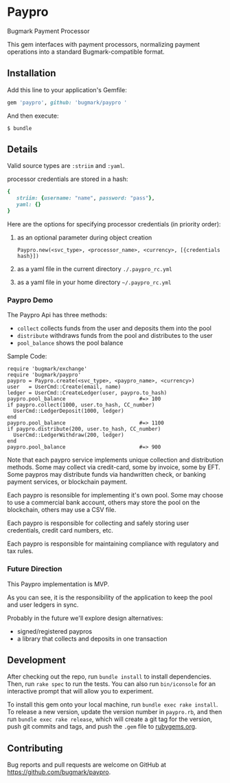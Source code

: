 # Paypro

Bugmark Payment Processor

This gem interfaces with payment processors, normalizing
payment operations into a standard Bugmark-compatible
format.

## Installation

Add this line to your application's Gemfile:

```ruby
gem 'paypro', github: 'bugmark/paypro '
```

And then execute:

    $ bundle
    
## Details

Valid source types are `:striim` and `:yaml`.

processor credentials are stored in a hash:
   
```ruby
{
   striim: {username: "name", password: "pass"}, 
   yaml: {} 
}
```

Here are the options for specifying processor credentials
(in priority order):

1) as an optional parameter during object creation 

    `Paypro.new(<svc_type>, <processor_name>, <currency>, [{credentials hash}])`
  
2) as a yaml file in the current directory `./.paypro_rc.yml`
3) as a yaml file in your home directory `~/.paypro_rc.yml`

### Paypro Demo

The Paypro Api has three methods:

- `collect`
  collects funds from the user and deposits them into the pool
- `distribute`
  withdraws funds from the pool and distributes to the user
- `pool_balance`
  shows the pool balance
  
Sample Code:
  
    require 'bugmark/exchange'
    require 'bugmark/paypro'  
    paypro = Paypro.create(<svc_type>, <paypro_name>, <currency>)
    user   = UserCmd::Create(email, name)
    ledger = UserCmd::CreateLedger(user, paypro.to_hash)
    paypro.pool_balance                        #=> 100
    if paypro.collect(1000, user.to_hash, CC_number)
      UserCmd::LedgerDeposit(1000, ledger)
    end
    paypro.pool_balance                        #=> 1100
    if paypro.distribute(200, user.to_hash, CC_number)
      UserCmd::LedgerWithdraw(200, ledger)
    end
    paypro.pool_balance                        #=> 900

Note that each paypro service implements unique collection
and distribution methods.  Some may collect via credit-card,
some by invoice, some by EFT.  Some paypros may distribute
funds via handwritten check, or banking payment services, 
or blockchain payment.

Each paypro is resonsible for implementing it's own pool.
Some may choose to use a commercial bank account, others may
store the pool on the blockchain, others may use a CSV file.

Each paypro is responsible for collecting and safely 
storing user credentials, credit card numbers, etc.

Each paypro is responsible for maintaining compliance with
regulatory and tax rules.

### Future Direction

This Paypro implementation is MVP.

As you can see, it is the responsibility of the application
to keep the pool and user ledgers in sync.

Probably in the future we'll explore design alternatives:
- signed/registered paypros
- a library that collects and deposits in one transaction

## Development

After checking out the repo, run `bundle install`
to install dependencies. Then, run `rake spec` to
run the tests. You can also run `bin/iconsole` for
an interactive prompt that will allow you to
experiment.

To install this gem onto your local machine, run
`bundle exec rake install`. To release a new
version, update the version number in `paypro.rb`,
and then run `bundle exec rake release`, which
will create a git tag for the version, push git
commits and tags, and push the `.gem` file to
[rubygems.org](https://rubygems.org).

## Contributing

Bug reports and pull requests are welcome on
GitHub at https://github.com/bugmark/paypro.
